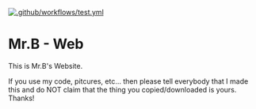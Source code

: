 [![.github/workflows/test.yml](https://github.com/MrCodingB/Mr.B-Web/actions/workflows/test.yml/badge.svg)](https://github.com/MrCodingB/Mr.B-Web/actions/workflows/test.yml)

# Mr.B - Web

This is Mr.B's Website.

If you use my code, pitcures, etc... then please tell everybody that I made this and do NOT claim that the thing you copied/downloaded is yours.
Thanks!
